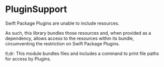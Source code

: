 # PluginSupport

Swift Package Plugins are unable to include resources.

As such, this library bundles those resources and, when provided as a dependency, allows access to the resources within its bundle, circumventing the restriction on Swift Package Plugins.

tl;dr: This module bundles files and includes a command to print file paths for access by Plugins.
